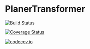 # PlanerTransformer

[![Build Status](https://travis-ci.org/cstook/PlanerTransformer.jl.svg?branch=master)](https://travis-ci.org/cstook/PlanerTransformer.jl)

[![Coverage Status](https://coveralls.io/repos/cstook/PlanerTransformer.jl/badge.svg?branch=master&service=github)](https://coveralls.io/github/cstook/PlanerTransformer.jl?branch=master)

[![codecov.io](http://codecov.io/github/cstook/PlanerTransformer.jl/coverage.svg?branch=master)](http://codecov.io/github/cstook/PlanerTransformer.jl?branch=master)
